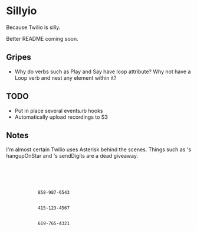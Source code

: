 Sillyio
=======

Because Twilio is silly.

Better README coming soon.

Gripes
------
* Why do verbs such as Play and Say have loop attribute? Why not have a Loop verb and nest any element within it?

TODO
------
* Put in place several events.rb hooks
* Automatically upload recordings to S3

Notes
-----
I'm almost certain Twilio uses Asterisk behind the scenes. Things such as <Dial>'s hangupOnStar and <Number>'s sendDigits are a dead giveaway.
  


<code>
<?xml version="1.0" encoding="UTF-8"?>  
<Response>  
    <Dial>  
        <Number>  
            858-987-6543  
        </Number>  
        <Number>  
            415-123-4567  
        </Number>  
        <Number>  
            619-765-4321  
        </Number>  
    </Dial>  
</Response> 
</code>